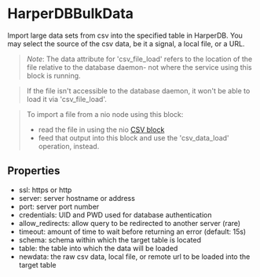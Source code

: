 HarperDBBulkData
================
Import large data sets from csv into the specified table in HarperDB. You may select the source of the csv data, be it a signal, a local file, or a URL.

> *Note*: The data attribute for 'csv_file_load' refers to the location of the file relative to the database daemon- not where the service using this block is running.

>If the file isn't accessible to the database daemon, it won't be able to load it via 'csv_file_load'.

>To import a file from a nio node using this block:
> - read the file in using the nio [CSV block](https://github.com/nio-blocks/csv_files)
> - feed that output into this block and use the 'csv_data_load' operation, instead.

Properties
----------
- ssl: https or http
- server: server hostname or address
- port: server port number
- credentials: UID and PWD used for database authentication
- allow_redirects: allow query to be redirected to another server (rare)
- timeout: amount of time to wait before returning an error (default: 15s)
- schema: schema within which the target table is located
- table: the table into which the data will be loaded
- newdata: the raw csv data, local file, or remote url to be loaded into the target table
